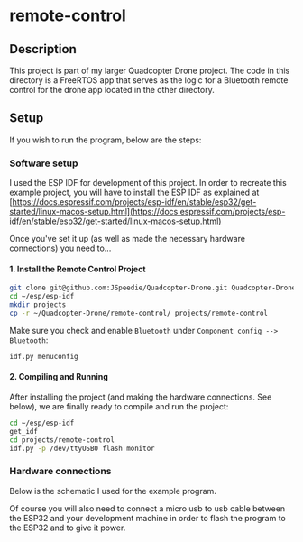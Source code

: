 # remote-control

## Description

This project is part of my larger Quadcopter Drone project. The code in this
directory is a FreeRTOS app that serves as the logic for a Bluetooth remote
control for the drone app located in the other directory.

## Setup

If you wish to run the program, below are the steps:

### Software setup

I used the ESP IDF for development of this project. In order to recreate
this example project, you will have to install the ESP IDF as explained at
[https://docs.espressif.com/projects/esp-idf/en/stable/esp32/get-started/linux-macos-setup.html](https://docs.espressif.com/projects/esp-idf/en/stable/esp32/get-started/linux-macos-setup.html)

Once you've set it up (as well as made the necessary hardware connections) you need to...

#### 1. Install the Remote Control Project

```bash
git clone git@github.com:JSpeedie/Quadcopter-Drone.git Quadcopter-DroneGit
cd ~/esp/esp-idf
mkdir projects
cp -r ~/Quadcopter-Drone/remote-control/ projects/remote-control
```

Make sure you check and enable `Bluetooth` under `Component config -->
Bluetooth`:

```bash
idf.py menuconfig
```

#### 2. Compiling and Running

After installing the project (and making the hardware connections. See below),
we are finally ready to compile and run the project:

```bash
cd ~/esp/esp-idf
get_idf
cd projects/remote-control
idf.py -p /dev/ttyUSB0 flash monitor
```

### Hardware connections

Below is the schematic I used for the example program.

<!-- <p align="center"> -->
<!--   <img src="https://raw.githubusercontent.com/wiki/JSpeedie/embedded-scribbles/images/ESP32-Tilting-Ball.png" width="50%"/> -->
<!-- </p> -->

Of course you will also need to connect a micro usb to usb cable between the
ESP32 and your development machine in order to flash the program to the ESP32
and to give it power.
